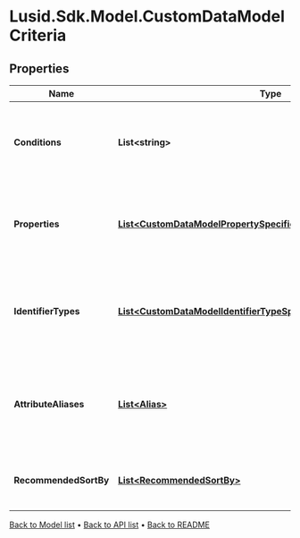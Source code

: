 # Lusid.Sdk.Model.CustomDataModelCriteria

## Properties

Name | Type | Description | Notes
------------ | ------------- | ------------- | -------------
**Conditions** | **List&lt;string&gt;** | The conditions that the bound entity must meet to be valid. | [optional] 
**Properties** | [**List&lt;CustomDataModelPropertySpecificationWithDisplayName&gt;**](CustomDataModelPropertySpecificationWithDisplayName.md) | The properties that are required or allowed on the bound entity. | [optional] 
**IdentifierTypes** | [**List&lt;CustomDataModelIdentifierTypeSpecificationWithDisplayName&gt;**](CustomDataModelIdentifierTypeSpecificationWithDisplayName.md) | The identifier types that are required or allowed on the bound entity. | [optional] 
**AttributeAliases** | [**List&lt;Alias&gt;**](Alias.md) | The aliases for property keys, identifier types, and fields on the bound entity. | [optional] 
**RecommendedSortBy** | [**List&lt;RecommendedSortBy&gt;**](RecommendedSortBy.md) | The preferred default sorting instructions. | [optional] 

[Back to Model list](../README.md#documentation-for-models) &#8226; [Back to API list](../README.md#documentation-for-api-endpoints) &#8226; [Back to README](../README.md)

